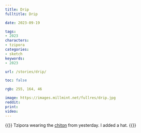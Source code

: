 ```yaml
---
title: Drip
fulltitle: Drip

date: 2023-09-19

tags:
- 2023
characters:
- tzipora
categories:
- sketch
keywords:
- 2023

url: /stories/drip/

toc: false

rgb: 255, 164, 46

image: https://images.millmint.net/fullres/drip.jpg
reddit:
print:
video:
---
```

{{<note caption>}}
Tzipora wearing the [chiton](/stories/national-dress/) from yesterday. I added a hat.
{{</note>}}